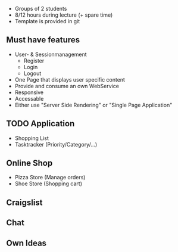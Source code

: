 
* Groups of 2 students
* 8/12 hours during lecture (+ spare time)
* Template is provided in git


## Must have features
* User- & Sessionmanagement
    * Register
    * Login
    * Logout
* One Page that displays user specific content
* Provide and consume an own WebService
* Responsive
* Accessable
* Either use "Server Side Rendering" or "Single Page Application"

## TODO Application
* Shopping List
* Tasktracker (Priority/Category/...)

## Online Shop
* Pizza Store (Manage orders)
* Shoe Store (Shopping cart)

## Craigslist

## Chat

## Own Ideas